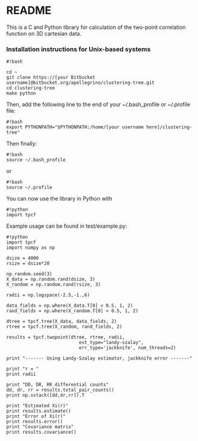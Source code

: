 # README #

This is a C and Python library for calculation of the two-point correlation function on 3D cartesian data.

### Installation instructions for Unix-based systems ###

```
#!bash

cd ~
git clone https://[your Bitbucket username]@bitbucket.org/apellegrino/clustering-tree.git
cd clustering-tree
make python
```
Then, add the following line to the end of your ~/.bash_profile or ~/.profile file:
```
#!bash
export PYTHONPATH="$PYTHONPATH:/home/[your username here]/clustering-tree"
```
Then finally:
```
#!bash
source ~/.bash_profile
```
or
```
#!bash
source ~/.profile
```
You can now use the library in Python with
```
#!python
import tpcf
```

Example usage can be found in test/example.py:

```
#!python
import tpcf
import numpy as np

dsize = 4000
rsize = dsize*20

np.random.seed(3)
X_data = np.random.rand(dsize, 3)
X_random = np.random.rand(rsize, 3)

radii = np.logspace(-2.5,-1.,6)

data_fields = np.where(X_data.T[0] < 0.5, 1, 2)
rand_fields = np.where(X_random.T[0] < 0.5, 1, 2)

dtree = tpcf.tree(X_data, data_fields, 2)
rtree = tpcf.tree(X_random, rand_fields, 2)

results = tpcf.twopoint(dtree, rtree, radii,
                           est_type="landy-szalay",
                           err_type='jackknife', num_threads=2)

print "------- Using Landy-Szalay estimator, jackknife error -------"

print "r = "
print radii

print "DD, DR, RR differential counts"
dd, dr, rr = results.total_pair_counts()
print np.vstack([dd,dr,rr]).T

print "Estimated Xi(r)"
print results.estimate()
print "Error of Xi(r)"
print results.error()
print "Covariance matrix"
print results.covariance()
```
